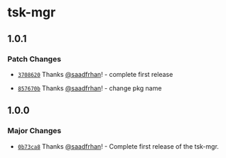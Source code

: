 # tsk-mgr

## 1.0.1

### Patch Changes

- [`3708620`](https://github.com/saadfrhan/tsk-mgr/commit/3708620ee577c5d34041c06975beb25e93994b52) Thanks [@saadfrhan](https://github.com/saadfrhan)! - complete first release

- [`857670b`](https://github.com/saadfrhan/tsk-mgr/commit/857670b543c49288b075da7bbaa88eb7ccdd6d8c) Thanks [@saadfrhan](https://github.com/saadfrhan)! - change pkg name

## 1.0.0

### Major Changes

- [`0b73ca8`](https://github.com/saadfrhan/tsk-mgr/commit/0b73ca8bacf11d03ffa93102d9e33d276272c122) Thanks [@saadfrhan](https://github.com/saadfrhan)! - Complete first release of the tsk-mgr.
